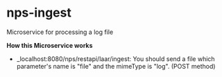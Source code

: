 # nps-ingest
Microservice for processing a log file

**How this Microservice works**
<br/>
- _localhost:8080/nps/restapi/laar/ingest: You should send a file which parameter's name is "file" and the mimeType is "log". (POST method)
